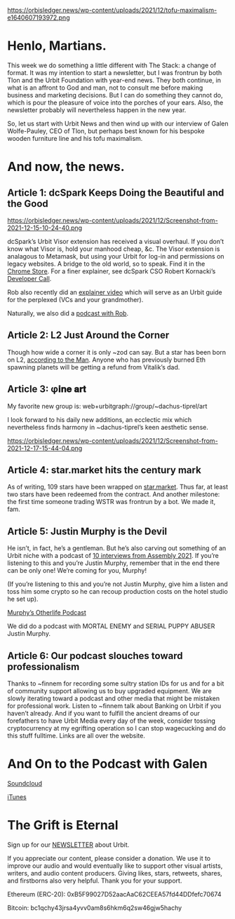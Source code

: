 https://orbisledger.news/wp-content/uploads/2021/12/tofu-maximalism-e1640607193972.png

# Henlo, Martians.

This week we do something a little different with The Stack: a change of format. It was my intention to start a newsletter, but I was frontrun by both Tlon and the Urbit Foundation with year-end news. They both continue, in what is an affront to God and man, not to consult me before making business and marketing decisions. But I can do something they cannot do, which is pour the pleasure of voice into the porches of your ears. Also, the newsletter probably will nevertheless happen in the new year.

So, let us start with Urbit News and then wind up with our interview of Galen Wolfe-Pauley, CEO of Tlon, but perhaps best known for his bespoke wooden furniture line and his tofu maximalism.

# And now, the news.

## Article 1: dcSpark Keeps Doing the Beautiful and the Good

https://orbisledger.news/wp-content/uploads/2021/12/Screenshot-from-2021-12-15-10-24-40.png

dcSpark’s Urbit Visor extension has received a visual overhaul. If you don’t know what Visor is, hold your manhood cheap, &c. The Visor extension is analagous to Metamask, but using your Urbit for log-in and permissions on legacy websites. A bridge to the old world, so to speak. Find it in the [Chrome Store](https://chrome.google.com/webstore/detail/urbit-visor/oadimaacghcacmfipakhadejgalcaepg). For a finer explainer, see dcSpark CSO Robert Kornacki’s [Developer Call](https://www.youtube.com/watch?v=g98ns7Enge4).

Rob also recently did an [explainer video](https://www.youtube.com/watch?v=_e5yvDQa0kw) which will serve as an Urbit guide for the perplexed (VCs and your grandmother).

Naturally, we also did a [podcast with Rob](https://orbisledger.news/2021/11/25/episode-024-dcspark-urbit-%f0%9f%94%a5%f0%9f%94%a5%f0%9f%94%a5/).

## Article 2: L2 Just Around the Corner

Though how wide a corner it is only ~zod can say. But a star has been born on L2, [according to the Man](https://twitter.com/urbit/status/1470929071810834437). Anyone who has previously burned Eth spawning planets will be getting a refund from Vitalik’s dad.

## Article 3: φ𝐢𝐧𝐞 𝐚𝐫𝐭

My favorite new group is: web+urbitgraph://group/~dachus-tiprel/art

I look forward to his daily new additions, an ecclectic mix which nevertheless finds harmony in ~dachus-tiprel’s keen aesthetic sense.

https://orbisledger.news/wp-content/uploads/2021/12/Screenshot-from-2021-12-17-15-44-04.png

## Article 4: star.market hits the century mark

As of writing, 109 stars have been wrapped on [star.market](star.market). Thus far, at least two stars have been redeemed from the contract. And another milestone: the first time someone trading WSTR was frontrun by a bot. We made it, fam.

## Article 5: Justin Murphy is the Devil

He isn’t, in fact, he’s a gentleman. But he’s also carving out something of an Urbit niche with a podcast of [10 interviews from Assembly 2021](https://twitter.com/jmrphy/status/1469801148244713473). If you’re listening to this and you’re Justin Murphy, remember that in the end there can be only one! We’re coming for you, Murphy!

(If you’re listening to this and you’re not Justin Murphy, give him a listen and toss him some crypto so he can recoup production costs on the hotel studio he set up).

[Murphy’s Otherlife Podcast](https://plnk.to/otherlife)

We did do a podcast with MORTAL ENEMY and SERIAL PUPPY ABUSER Justin Murphy.

## Article 6: Our podcast slouches toward professionalism

Thanks to ~finnem for recording some sultry station IDs for us and for a bit of community support allowing us to buy upgraded equipment. We are slowly iterating toward a podcast and other media that might be mistaken for professional work. Listen to ~finnem talk about Banking on Urbit if you haven’t already. And if you want to fulfill the ancient dreams of our forefathers to have Urbit Media every day of the week, consider tossing cryptocurrency at my egrifting operation so I can stop wagecucking and do this stuff fulltime. Links are all over the website.

# And On to the Podcast with Galen

[Soundcloud](https://soundcloud.com/user-628294386/tofu-maximalism-with-galen-wolfe-pauly)

[iTunes](https://podcasts.apple.com/us/podcast/tofu-maximalism-with-galen-wolfe-pauly/id1539596322?i=1000546235248)

# The Grift is Eternal

Sign up for our [NEWSLETTER](https://cdn.forms-content.sg-form.com/5e64c0eb-5bd5-11ec-b56c-f638a9cb6ec3) about Urbit.

If you appreciate our content, please consider a donation. We use it to improve our audio and would eventually like to support other visual artists, writers, and audio content producers. Giving likes, stars, retweets, shares, and firstborns also very helpful. Thank you for your support.

Ethereum (ERC-20):
0xB5F99027D52aacAaC62CEEA57fd44DDfefc70674

Bitcoin:
bc1qchy43jrsa4yvv0am8s6hkm6q2sw46gjw5hachy
